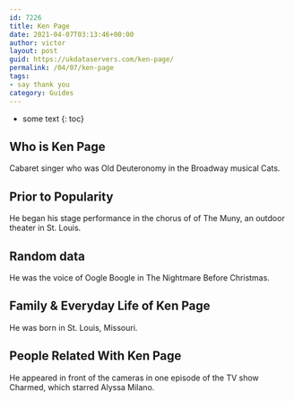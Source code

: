 ```yaml
---
id: 7226
title: Ken Page
date: 2021-04-07T03:13:46+00:00
author: victor
layout: post
guid: https://ukdataservers.com/ken-page/
permalink: /04/07/ken-page
tags:
- say thank you
category: Guides
---
```


* some text
{: toc}


## Who is Ken Page



Cabaret singer who was Old Deuteronomy in the Broadway musical Cats.

                
                
                
## Prior to Popularity



He began his stage performance in the chorus of of The Muny, an outdoor theater in St. Louis.

                
                
                
## Random data



He was the voice of Oogle Boogle in The Nightmare Before Christmas.

                
                
                
## Family & Everyday Life of Ken Page



He was born in St. Louis, Missouri.

                
                
                
## People Related With Ken Page



He appeared in front of the cameras in one episode of the TV show Charmed, which starred Alyssa Milano.

                
              
            
          
          
          